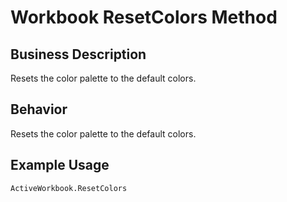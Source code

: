 # Workbook ResetColors Method

## Business Description
Resets the color palette to the default colors.

## Behavior
Resets the color palette to the default colors.

## Example Usage
```vba
ActiveWorkbook.ResetColors
```